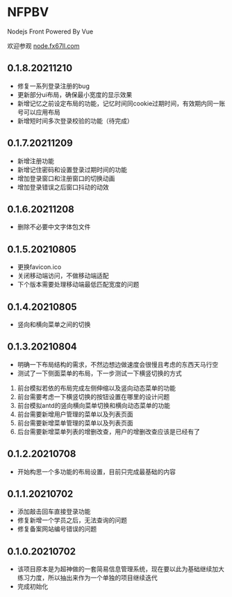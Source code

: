 # NFPBV
Nodejs Front Powered By Vue

欢迎参观 [node.fx67ll.com](http://node.fx67ll.com '后期是Nodejs的深入学习练习示例网站（目前是仅完成登录注册以及单表的增删改查的功能示例）')  

## 0.1.8.20211210
* 修复一系列登录注册的bug  
* 更新部分ui布局，确保最小宽度的显示效果  
* 新增记忆之前设定布局的功能，记忆时间同cookie过期时间，有效期内同一账号可以应用布局  
* 新增短时间多次登录校验的功能（待完成）  

## 0.1.7.20211209
* 新增注册功能  
* 新增记住密码和设置登录过期时间的功能  
* 增加登录窗口和注册窗口的切换动画  
* 增加登录错误之后窗口抖动的动效  

## 0.1.6.20211208
* 删除不必要中文字体包文件 

## 0.1.5.20210805
* 更换favicon.ico  
* 关闭移动端访问，不做移动端适配  
* 下个版本需要处理移动端最低匹配宽度的问题

## 0.1.4.20210805
* 竖向和横向菜单之间的切换  

## 0.1.3.20210804
* 明确一下布局结构的需求，不然边想边做速度会很慢且考虑的东西天马行空  
* 测试了一下侧面菜单的布局，下一步测试一下横竖切换的方式  
1. 前台模拟若依的布局完成左侧伸缩以及竖向动态菜单的功能  
2. 前台需要考虑一下横竖切换的按钮设置在哪里的设计问题  
2. 前台模拟antd的竖向横向菜单切换和横向动态菜单的功能  
3. 前台需要新增用户管理的菜单以及列表页面  
4. 前台需要新增菜单管理的菜单以及列表页面  
5. 后台需要新增菜单列表的增删改查，用户的增删改查应该是已经有了  

## 0.1.2.20210708
* 开始构思一个多功能的布局设置，目前只完成最基础的内容  

## 0.1.1.20210702
* 添加敲击回车直接登录功能  
* 修复新增一个学员之后，无法查询的问题  
* 修复备案网站编号错误的问题  

## 0.1.0.20210702
* 该项目原本是为超神做的一套简易信息管理系统，现在要以此为基础继续加大练习力度，所以抽出来作为一个单独的项目继续迭代  
* 完成初始化  